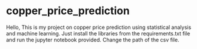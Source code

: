 # copper_price_prediction 
Hello, This is my project on copper price prediction using statistical analysis and machine learning. 
Just install the libraries from the requirements.txt file and run the jupyter notebook provided. Change the path 
of the csv file.
